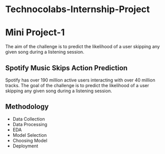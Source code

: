 # Technocolabs-Internship-Project


# Mini Project-1
The aim of the challenge is to predict the likelihood of a user skipping any given song during a listening session.

## Spotify Music Skips Action Prediction

Spotify has over 190 million active users interacting with over 40 million tracks. The goal of the challenge is to predict the likelihood of a user skipping any given song during a listening session.


## Methodology

* Data Collection
* Data Processing
* EDA
* Model Selection
* Choosing Model
* Deployment

